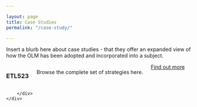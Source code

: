 ```yaml
---

layout: page
title: Case Studies
permalink: "/case-study/"

---
```


Insert a blurb here about case studies - that they offer an expanded view of how the OLM has been adopted and incorporated into a subject.

<div class="row u-release extra-bottom-padding">
    <div class="container">
        <div class="six columns">
            <h3>ETL523</h3>
            <p>Browse the complete set of strategies here.</p>
            <div class="ten columns">
            <a href="{{ site.baseurl }}/case-study/ETL523" class="u-full-width mixer-button">Find out more</a></div>
        </div>
        <div class="six columns">

        </div>
    </div>
</div>
